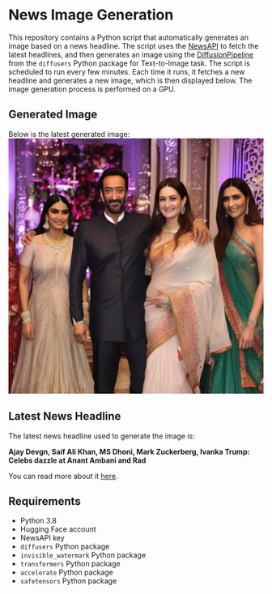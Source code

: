 # News Image Generation
This repository contains a Python script that automatically generates an image based on a news headline. The script uses the [NewsAPI](https://newsapi.org/) to fetch the latest headlines, and then generates an image using the [DiffusionPipeline](https://github.com/huggingface/diffusers) from the `diffusers` Python package for Text-to-Image task.
The script is scheduled to run every few minutes. Each time it runs, it fetches a new headline and generates a new image, which is then displayed below. The image generation process is performed on a GPU.

## Generated Image
Below is the latest generated image:
![Generated Image](image.png)

## Latest News Headline
The latest news headline used to generate the image is:

**Ajay Devgn, Saif Ali Khan, MS Dhoni, Mark Zuckerberg, Ivanka Trump: Celebs dazzle at Anant Ambani and Rad**

You can read more about it [here](https://timesofindia.indiatimes.com/entertainment/hindi/bollywood/news/ajay-devgn-saif-ali-khan-ms-dhoni-mark-zuckerberg-ivanka-trump-celebs-dazzle-at-anant-ambani-and-radhika-merchants-pre-wedding-bash/articleshow/108148037.cms).

## Requirements
- Python 3.8
- Hugging Face account
- NewsAPI key
- `diffusers` Python package
- `invisible_watermark` Python package
- `transformers` Python package
- `accelerate` Python package
- `safetensors` Python package
